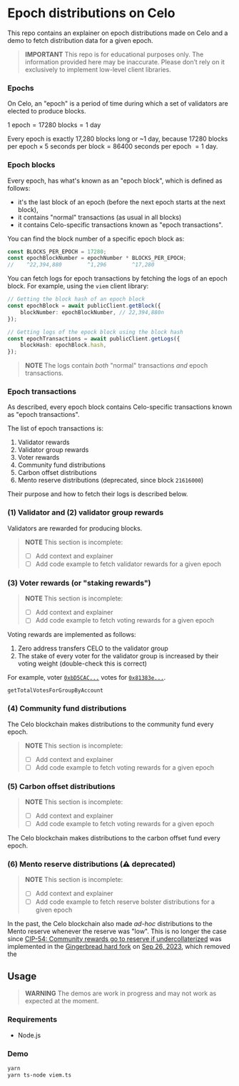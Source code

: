 # Epoch distributions on Celo

This repo contains an explainer on epoch distributions made on Celo and a demo to fetch distribution
data for a given epoch.

> **IMPORTANT**
> This repo is for educational purposes only. The information provided here may be inaccurate.
> Please don’t rely on it exclusively to implement low-level client libraries.

### Epochs

On Celo, an "epoch" is a period of time during which a set of validators are elected to produce
blocks.

$1 \text{ epoch} = 17280 \text{ blocks} = 1 \text{ day }$

Every epoch is exactly 17,280 blocks long or ~1 day, because
$17280 \text{ blocks per epoch} \times 5 \text{ seconds per block} = 86400 \text{ seconds per epoch } = 1 \text{ day}$.

### Epoch blocks

Every epoch, has what's known as an "epoch block", which is defined as follows:

-   it's the last block of an epoch (before the next epoch starts at the next block),
-   it contains "normal" transactions (as usual in all blocks)
-   it contains Celo-specific transactions known as "epoch transactions".

You can find the block number of a specific epoch block as:

```ts
const BLOCKS_PER_EPOCH = 17280;
const epochBlockNumber = epochNumber * BLOCKS_PER_EPOCH;
//    ^22,394,880        ^1,296        ^17,280
```

You can fetch logs for epoch transactions by fetching the logs of an epoch block.
For example, using the `viem` client library:

```ts
// Getting the block hash of an epoch block
const epochBlock = await publicClient.getBlock({
    blockNumber: epochBlockNumber, // 22,394,880n
});

// Getting logs of the epock block using the block hash
const epochTransactions = await publicClient.getLogs({
    blockHash: epochBlock.hash,
}); 
```

> **NOTE**
> The logs contain _both_ "normal" transactions _and_ epoch transactions.

### Epoch transactions

As described, every epoch block contains Celo-specific transactions known as "epoch transactions".

The list of epoch transactions is:

1.   Validator rewards
1.   Validator group rewards
1.   Voter rewards
1.   Community fund distributions
1.   Carbon offset distributions
1.   Mento reserve distributions (deprecated, since block `21616000`)

Their purpose and how to fetch their logs is described below.

### (1) Validator and (2) validator group rewards

Validators are rewarded for producing blocks.

> **NOTE**
> This section is incomplete:
>
> -   [ ] Add context and explainer
> -   [ ] Add code example to fetch validator rewards for a given epoch

### (3) Voter rewards (or "staking rewards")

> **NOTE**
> This section is incomplete:
>
> -   [ ] Add context and explainer
> -   [ ] Add code example to fetch voting rewards for a given epoch

Voting rewards are implemented as follows:

1.  Zero address transfers CELO to the validator group
2.  The stake of every voter for the validator group is increased by their voting weight (double-check this is correct)

For example, voter
[`0xbD5CAC...`](https://explorer.celo.org/mainnet/address/0xbD5CAC2afCC30D2c32e7A1AfdFa85E5F6bB22F98/epoch-transactions) votes for [`0x81383e...`](https://explorer.celo.org/mainnet/address/0x81383e7C8801B102f742f4F5a5faD06867212b05).

```sol
getTotalVotesForGroupByAccount
```

### (4) Community fund distributions

The Celo blockchain makes distributions to the community fund every epoch.

> **NOTE**
> This section is incomplete:
>
> -   [ ] Add context and explainer
> -   [ ] Add code example to fetch voting rewards for a given epoch

### (5) Carbon offset distributions

> **NOTE**
> This section is incomplete:
>
> -   [ ] Add context and explainer
> -   [ ] Add code example to fetch voting rewards for a given epoch

The Celo blockchain makes distributions to the carbon offset fund every epoch.

### (6) Mento reserve distributions (⚠️ deprecated)

> **NOTE**
> This section is incomplete:
>
> -   [ ] Add context and explainer
> -   [ ] Add code example to fetch reserve bolster distributions for a given epoch

In the past, the Celo blockchain also made _ad-hoc_ distributions to the Mento reserve whenever
the reserve was "low". This is no longer the case since
[CIP-54: Community rewards go to reserve if undercollaterized](https://github.com/celo-org/celo-proposals/blob/master/CIPs/cip-0054.md)
was implemented in the
[Gingerbread hard fork](https://github.com/celo-org/celo-proposals/blob/8260b49b2ec9a87ded6727fec7d9104586eb0752/CIPs/cip-0062.md#specification) on [Sep 26, 2023](https://forum.celo.org/t/mainnet-alfajores-gingerbread-hard-fork-release-sep-26-17-00-utc/6499), which removed the

## Usage

> **WARNING**
> The demos are work in progress and may not work as expected at the moment.

### Requirements

-   Node.js

### Demo

```sh
yarn
yarn ts-node viem.ts
```
